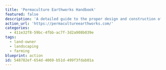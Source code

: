 ```yaml
---
title: 'Permaculture Earthworks Handbook'
featured: false
description: 'A detailed guide to the proper design and construction of water harvesting earthworks. It covers the function, design, and construction methods for nine main types of water harvesting earthworks across a full range of climates. Free alternatives are an online course by [Permaculture Women](https://www.permaculturewomen.com/freepermaculturecourse.html), and a four-part documentary by [Geoff Lawton](https://www.geofflawtononline.com/).'
action_url: 'https://permacultureearthworks.com/'
categories:
  - 411e32f8-59bc-4fbb-ac7f-3d2a908b039e
tags:
  - land-owner
  - landscaping
  - farming
blueprint: action
id: 548782ef-654d-4069-b51d-499f3fdab01a
---
```

